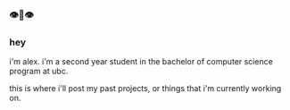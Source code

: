 ### 👁👄👁
### hey

i'm alex.  i'm a second year student in the bachelor of computer science program at ubc.

this is where i'll post my past projects, or things that i'm currently working on.
